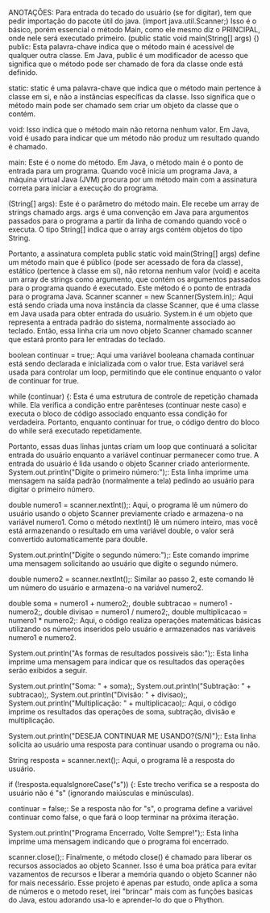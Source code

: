 ANOTAÇÕES:
Para entrada do tecado do usuário (se for digitar), tem que pedir importação do pacote útil do java.
(import java.util.Scanner;)
Isso é o básico, porém essencial o método Main, como ele mesmo diz o PRINCIPAL, onde nele será executado primeiro.
(public static void main(String[] args) {)
public: Esta palavra-chave indica que o método main é acessível de qualquer outra classe. Em Java, public é um modificador de acesso que significa que o método pode ser chamado de fora da classe onde está definido.

static: static é uma palavra-chave que indica que o método main pertence à classe em si, e não a instâncias específicas da classe. Isso significa que o método main pode ser chamado sem criar um objeto da classe que o contém.

void: Isso indica que o método main não retorna nenhum valor. Em Java, void é usado para indicar que um método não produz um resultado quando é chamado.

main: Este é o nome do método. Em Java, o método main é o ponto de entrada para um programa. Quando você inicia um programa Java, a máquina virtual Java (JVM) procura por um método main com a assinatura correta para iniciar a execução do programa.

(String[] args): Este é o parâmetro do método main. Ele recebe um array de strings chamado args. args é uma convenção em Java para argumentos passados para o programa a partir da linha de comando quando você o executa. O tipo String[] indica que o array args contém objetos do tipo String.

Portanto, a assinatura completa public static void main(String[] args) define um método main que é público (pode ser acessado de fora da classe), estático (pertence à classe em si), não retorna nenhum valor (void) e aceita um array de strings como argumento, que contém os argumentos passados para o programa quando é executado. Este método é o ponto de entrada para o programa Java.
Scanner scanner = new Scanner(System.in);: Aqui está sendo criada uma nova instância da classe Scanner, que é uma classe em Java usada para obter entrada do usuário. System.in é um objeto que representa a entrada padrão do sistema, normalmente associado ao teclado. Então, essa linha cria um novo objeto Scanner chamado scanner que estará pronto para ler entradas do teclado.

boolean continuar = true;: Aqui uma variável booleana chamada continuar está sendo declarada e inicializada com o valor true. Esta variável será usada para controlar um loop, permitindo que ele continue enquanto o valor de continuar for true.

while (continuar) {: Esta é uma estrutura de controle de repetição chamada while. Ela verifica a condição entre parênteses (continuar neste caso) e executa o bloco de código associado enquanto essa condição for verdadeira. Portanto, enquanto continuar for true, o código dentro do bloco do while será executado repetidamente.

Portanto, essas duas linhas juntas criam um loop que continuará a solicitar entrada do usuário enquanto a variável continuar permanecer como true. A entrada do usuário é lida usando o objeto Scanner criado anteriormente.
System.out.println("Digite o primeiro número:");: Esta linha imprime uma mensagem na saída padrão (normalmente a tela) pedindo ao usuário para digitar o primeiro número.

double numero1 = scanner.nextInt();: Aqui, o programa lê um número do usuário usando o objeto Scanner previamente criado e armazena-o na variável numero1. Como o método nextInt() lê um número inteiro, mas você está armazenando o resultado em uma variável double, o valor será convertido automaticamente para double.

System.out.println("Digite o segundo número:");: Este comando imprime uma mensagem solicitando ao usuário que digite o segundo número.

double numero2 = scanner.nextInt();: Similar ao passo 2, este comando lê um número do usuário e armazena-o na variável numero2.

double soma = numero1 + numero2;, double subtracao = numero1 - numero2;, double divisao = numero1 / numero2;, double multiplicacao = numero1 * numero2;: Aqui, o código realiza operações matemáticas básicas utilizando os números inseridos pelo usuário e armazenados nas variáveis numero1 e numero2.

System.out.println("As formas de resultados possiveis são:");: Esta linha imprime uma mensagem para indicar que os resultados das operações serão exibidos a seguir.

System.out.println("Soma: " + soma);, System.out.println("Subtração: " + subtracao);, System.out.println("Divisão: " + divisao);, System.out.println("Multiplicação: " + multiplicacao);: Aqui, o código imprime os resultados das operações de soma, subtração, divisão e multiplicação.

System.out.println("DESEJA CONTINUAR ME USANDO?(S/N)");: Esta linha solicita ao usuário uma resposta para continuar usando o programa ou não.

String resposta = scanner.next();: Aqui, o programa lê a resposta do usuário.

if (!resposta.equalsIgnoreCase("s")) {: Este trecho verifica se a resposta do usuário não é "s" (ignorando maiúsculas e minúsculas).

continuar = false;: Se a resposta não for "s", o programa define a variável continuar como false, o que fará o loop terminar na próxima iteração.

System.out.println("Programa Encerrado, Volte Sempre!");: Esta linha imprime uma mensagem indicando que o programa foi encerrado.

scanner.close();: Finalmente, o método close() é chamado para liberar os recursos associados ao objeto Scanner. Isso é uma boa prática para evitar vazamentos de recursos e liberar a memória quando o objeto Scanner não for mais necessário.
Esse projeto é apenas par estudo, onde aplica  a soma de números e o metodo reset, irei "brincar"  mais com as funções basicas do Java, estou adorando usa-lo e aprender-lo do que o Phython.
